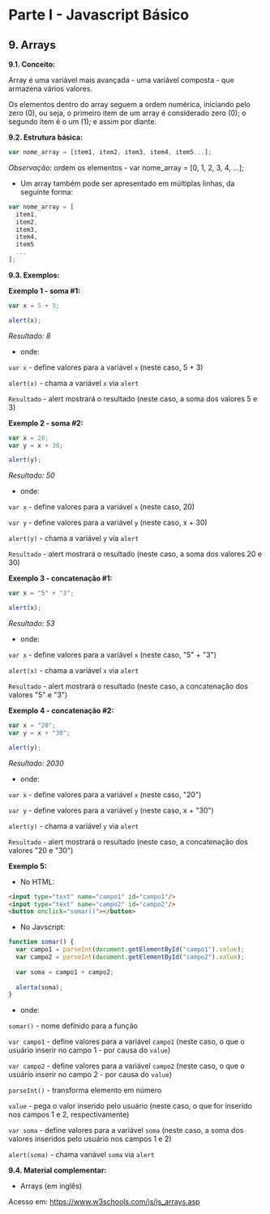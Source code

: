 # Parte I - Javascript Básico

## 9. Arrays

**9.1. Conceito:** 

Array é uma variável mais avançada - uma variável composta - que armazena vários valores.

Os elementos dentro do array seguem a ordem numérica, iniciando pelo zero (0), ou seja, o primeiro item de um array é considerado zero (0); o segundo item é o um (1); e assim por diante. 


**9.2. Estrutura básica:**

```javascript
var nome_array = [item1, item2, item3, item4, item5...];
``` 

_Observação:_ ordem os elementos - var nome_array = [0, 1, 2, 3, 4, ...];

- Um array também pode ser apresentado em múltiplas linhas, da seguinte forma:

```javascript
var nome_array = [
  item1,
  item2,
  item3,
  item4,
  item5
  ...
];
``` 

**9.3. Exemplos:** 

**Exemplo 1 - soma #1:**

```javascript
var x = 5 + 3;

alert(x);
```

_Resultado: 8_

- onde:

`var x` - define valores para a variável `x` (neste caso, 5 + 3)

`alert(x)` - chama a variável `x` via `alert`

`Resultado` - alert mostrará o resultado (neste caso, a soma dos valores 5 e 3)


**Exemplo 2 - soma #2:**

```javascript
var x = 20;
var y = x + 30;

alert(y);
```

_Resultado: 50_

- onde:

`var x` - define valores para a variável `x` (neste caso, 20)

`var y` - define valores para a variável `y` (neste caso, x + 30)

`alert(y)` - chama a variável `y` via `alert`

`Resultado` - alert mostrará o resultado (neste caso, a soma dos valores 20 e 30)


**Exemplo 3 - concatenação #1:**

```javascript
var x = "5" + "3";

alert(x);
```

_Resultado: 53_

- onde:

`var x` - define valores para a variável `x` (neste caso, "5" + "3")

`alert(x)` - chama a variável `x` via `alert`

`Resultado` - alert mostrará o resultado (neste caso, a concatenação dos valores "5" e "3")


**Exemplo 4 - concatenação #2:**

```javascript
var x = "20";
var y = x + "30";

alert(y);
```

_Resultado: 2030_

- onde:

`var x` - define valores para a variável `x` (neste caso, "20")

`var y` - define valores para a variável `y` (neste caso, x + "30")

`alert(y)` - chama a variável `y` via `alert`

`Resultado` - alert mostrará o resultado (neste caso, a concatenação dos valores "20 e "30")


**Exemplo 5:**

* No HTML:

```html
<input type="text" name="campo1" id="campo1"/>
<input type="text" name="campo2" id="campo2"/>
<button onclick="somar()"></button>
```

* No Javscript:

```javascript
function somar() {
  var campo1 = parseInt(document.getElementById("campo1").value);
  var campo2 = parseInt(document.getElementById("campo2").value);
  
  var soma = campo1 + campo2;
  
  alerta(soma);
}
```


- onde:

`somar()` - nome definido para a função

`var campo1` - define valores para a variável `campo1` (neste caso, o que o usuário inserir no campo 1 - por causa do `value`)

`var campo2` - define valores para a variável `campo2` (neste caso, o que o usuário inserir no campo 2 - por causa do `value`)

`parseInt()` - transforma elemento em número

`value` - pega o valor inserido pelo usuário (neste caso, o que for inserido nos campos 1 e 2, respectivamente)

`var soma` - define valores para a variável `soma` (neste caso, a soma dos valores inseridos pelo usuário nos campos 1 e 2)

`alert(soma)` - chama variável `soma` via `alert`



**9.4. Material complementar:**

- Arrays (em inglês)

Acesso em: https://www.w3schools.com/js/js_arrays.asp
